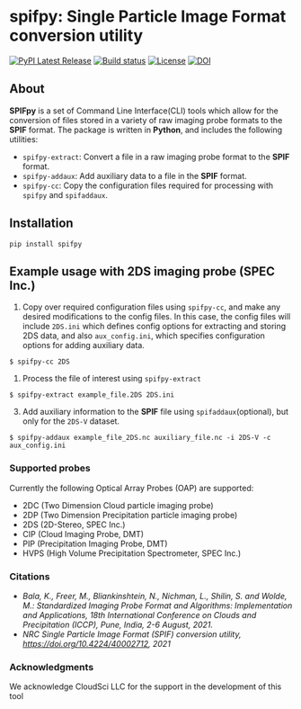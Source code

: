 # spifpy: Single Particle Image Format conversion utility

[![PyPI Latest Release](https://img.shields.io/pypi/v/spifpy.svg)](https://pypi.org/project/spifpy/)
[![Build status](https://github.com/GraupelLabs/spifpy/actions/workflows/ci.yml/badge.svg)](https://github.com/GraupelLabs/spifpy/actions/workflows/ci.yml?query=branch%3Amain)
[![License](https://img.shields.io/github/license/GraupelLabs/spifpy)](https://github.com/GraupelLabs/spifpy/blob/main/LICENSE)
[![DOI](https://zenodo.org/badge/DOI/10.4224/40002712.svg)](https://doi.org/10.4224/40002712)


## About

**SPIFpy** is a set of Command Line Interface(CLI) tools which allow for the conversion of files stored in a
variety of raw imaging probe formats to the **SPIF** format. The package is written in **Python**,
and includes the following utilities:

- `spifpy-extract`: Convert a file in a raw imaging probe format to the **SPIF** format.
- `spifpy-addaux`: Add auxiliary data to a file in the **SPIF** format.
- `spifpy-cc`: Copy the configuration files required for processing with `spifpy` and `spifaddaux`.

## Installation

```
pip install spifpy
```

<a name="usage"></a>
## Example usage with 2DS imaging probe (SPEC Inc.)

1. Copy over required configuration files using `spifpy-cc`, and make any desired modifications to the config files. In this
case, the config files will include `2DS.ini` which defines config options for extracting and storing 2DS data, and
also `aux_config.ini`, which specifies configuration options for adding auxiliary data.

```
$ spifpy-cc 2DS
```

1. Process the file of interest using `spifpy-extract`

```
$ spifpy-extract example_file.2DS 2DS.ini
```

3. Add auxiliary information to the **SPIF** file using `spifaddaux`(optional), but only for the
`2DS-V` dataset.

```
$ spifpy-addaux example_file_2DS.nc auxiliary_file.nc -i 2DS-V -c aux_config.ini
```

<a name="supported-probes"></a>
### Supported probes

Currently the following Optical Array Probes (OAP) are supported:

- 2DC (Two Dimension Cloud particle imaging probe)
- 2DP (Two Dimension Precipitation particle imaging probe)
- 2DS (2D-Stereo, SPEC Inc.)
- CIP (Cloud Imaging Probe, DMT)
- PIP (Precipitation Imaging Probe, DMT)
- HVPS (High Volume Precipitation Spectrometer, SPEC Inc.)

<a name="citation"></a>
### Citations
- <i>Bala, K., Freer, M., Bliankinshtein, N., Nichman, L., Shilin, S. and Wolde, M.: Standardized Imaging Probe Format and Algorithms: Implementation and Applications, 18th International Conference on Clouds and Precipitation (ICCP), Pune, India, 2-6 August, 2021.</i>
- <i>NRC Single Particle Image Format (SPIF) conversion utility, https://doi.org/10.4224/40002712, 2021</i>

<a name="acknowledgment"></a>
### Acknowledgments
We acknowledge CloudSci LLC for the support in the development of this tool
